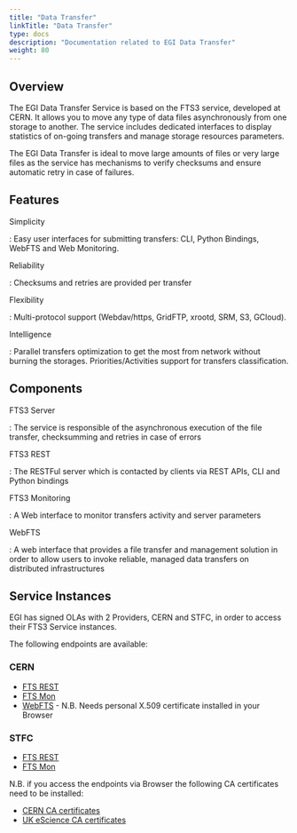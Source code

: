 ```yaml
---
title: "Data Transfer"
linkTitle: "Data Transfer"
type: docs
description: "Documentation related to EGI Data Transfer"
weight: 80
---
```


## Overview 

The EGI Data Transfer Service is based on the FTS3 service, developed at CERN. 
It allows you to move any type of data files asynchronously from one storage to another.
The service includes dedicated interfaces to display statistics of on-going transfers
and manage storage resources parameters.

The EGI Data Transfer is ideal to move large amounts of files or very large files as
the service has mechanisms to verify checksums and ensure automatic retry in case of 
failures.

## Features

Simplicity

: Easy user interfaces for submitting transfers: CLI, Python Bindings, WebFTS and Web 
Monitoring.  

Reliability

: Checksums and retries are provided per transfer

Flexibility

: Multi-protocol support (Webdav/https, GridFTP, xrootd, SRM, S3, GCloud). 

Intelligence

: Parallel transfers optimization to get the most from network without burning the storages.
 Priorities/Activities support for transfers classification. 

## Components 

FTS3 Server 

: The service is responsible of the asynchronous execution of the file transfer, checksumming 
and retries in case of errors

FTS3 REST  

: The RESTFul server which is contacted by clients via REST APIs, CLI and Python bindings

FTS3 Monitoring  

: A Web interface to monitor transfers activity and server parameters

WebFTS

: A web interface that provides a file transfer and management solution in order to allow 
users to invoke reliable, managed data transfers on distributed infrastructures

## Service Instances

EGI has signed OLAs with 2 Providers, CERN and STFC, in order to access their FTS3 Service
instances.

The following endpoints are available:


### CERN

- [FTS REST](https://fts3-public.cern.ch:8446/)
- [FTS Mon](https://fts3-public.cern.ch/fts3/ftsmon/#/)
- [WebFTS](https://webfts.cern.ch/) - N.B. Needs personal X.509 certificate installed in your Browser

### STFC

- [FTS REST](https://lcgfts3.gridpp.rl.ac.uk:8446)
- [FTS Mon](https://lcgfts3.gridpp.rl.ac.uk:8449/fts3/ftsmon/#/)

N.B. if you access the endpoints via Browser the following CA certificates need to be installed:

- [CERN CA certificates](https://cafiles.cern.ch/cafiles/certificates/) 
- [UK eScience CA certificates](http://www.ngs.ac.uk/ukca/certificates/cacerts.html)
